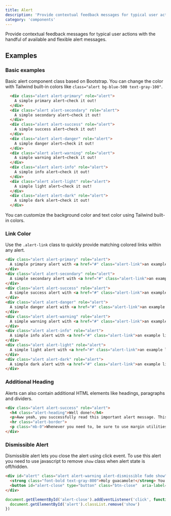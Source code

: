 ```yaml
---
title: Alert
description: 'Provide contextual feedback messages for typical user actions with the handful of available and flexible alert messages.'
category: 'components'
---
```


Provide contextual feedback messages for typical user actions with the handful of available and flexible alert messages.

## Examples

### Basic examples

Basic alert component class based on Bootstrap. You can change the color with Tailwind built-in colors like `class="alert bg-blue-500 text-gray-100"`.
<br class="mb-5"/>

<alert-basic-usage></alert-basic-usage>

```html
  <div class="alert alert-primary" role="alert">
    A simple primary alert—check it out!
  </div>
  <div class="alert alert-secondary" role="alert">
    A simple secondary alert—check it out!
  </div>
  <div class="alert alert-success" role="alert">
    A simple success alert—check it out!
  </div>
  <div class="alert alert-danger" role="alert">
    A simple danger alert—check it out!
  </div>
  <div class="alert alert-warning" role="alert">
    A simple warning alert—check it out!
  </div>
  <div class="alert alert-info" role="alert">
    A simple info alert—check it out!
  </div>
  <div class="alert alert-light" role="alert">
    A simple light alert—check it out!
  </div>
  <div class="alert alert-dark" role="alert">
    A simple dark alert—check it out!
  </div>
```
<alert>
You can customize the background color and text color using Tailwind built-in colors.
</alert>

### Link Color

Use the `.alert-link` class to quickly provide matching colored links within any alert.
<br class="mb-5" />

<alert-link-color></alert-link-color>

```html
<div class="alert alert-primary" role="alert">
  A simple primary alert with <a href="#" class="alert-link">an example link</a>. Give it a click if you like.
</div>
<div class="alert alert-secondary" role="alert">
  A simple secondary alert with <a href="#" class="alert-link">an example link</a>. Give it a click if you like.
</div>
<div class="alert alert-success" role="alert">
  A simple success alert with <a href="#" class="alert-link">an example link</a>. Give it a click if you like.
</div>
<div class="alert alert-danger" role="alert">
  A simple danger alert with <a href="#" class="alert-link">an example link</a>. Give it a click if you like.
</div>
<div class="alert alert-warning" role="alert">
  A simple warning alert with <a href="#" class="alert-link">an example link</a>. Give it a click if you like.
</div>
<div class="alert alert-info" role="alert">
  A simple info alert with <a href="#" class="alert-link">an example link</a>. Give it a click if you like.
</div>
<div class="alert alert-light" role="alert">
  A simple light alert with <a href="#" class="alert-link">an example link</a>. Give it a click if you like.
</div>
<div class="alert alert-dark" role="alert">
  A simple dark alert with <a href="#" class="alert-link">an example link</a>. Give it a click if you like.
</div>
```

### Additional Heading

Alerts can also contain additional HTML elements like headings, paragraphs and dividers.
<br class="mb-4" />

<alert-heading></alert-heading>

```html
<div class="alert alert-success" role="alert">
  <h4 class="alert-heading">Well done!</h4>
  <p>Aww yeah, you successfully read this important alert message. This example text is going to run a bit longer so that you can see how spacing within an alert works with this kind of content.</p>
  <hr class="alert-border">
  <p class="mb-0">Whenever you need to, be sure to use margin utilities to keep things nice and tidy.</p>
</div>
```

### Dismissible Alert

Dismissible alert lets you close the alert using click event. To use this alert you need to use javascript to remove `show` class when alert state is off/hidden.
<br class="mb-4"/>

<alert-dismissable></alert-dismissable>

<code-group>
  <code-block label="html" active>

```html
<div id="alert" class="alert alert-warning alert-dismissible fade show" role="alert">
  <strong class="font-bold text-gray-800">Holy guacamole!</strong> You should check in on some of those fields below.
  <button id="alert-close" type="button" class="btn-close"  aria-label="Close"></button>
</div>
```

  </code-block>
  <code-block label="javascript">

  ```javascript
  document.getElementById('alert-close').addEventListener('click', function () {
    document.getElementById('alert').classList.remove('show')
  })
  ```

  </code-block>
</code-group>